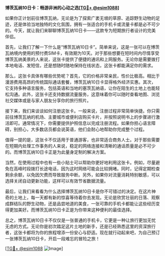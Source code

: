 **博茨瓦纳10日卡：畅游非洲的心动之选[[TG💪+ @esim1088](https://t.me/s/esim1088)]**

如果你正计划前往博茨瓦纳，无论是为了探索广袤无垠的草原、追踪野生动物的足迹，还是体验当地独特的文化氛围，拥有一张适合的手机卡或流量卡都是必不可少的。今天，就让我们来聊聊博茨瓦纳10日卡——这款专为短期旅行者设计的完美伴侣。

首先，让我们了解一下什么是“博茨瓦纳10日卡”。简单来说，这是一张可以在博茨瓦纳境内使用的预付费SIM卡，有效期为10天。对于那些想要在短时间内尽情享受博茨瓦纳美景的人来说，这张卡提供了便捷的通讯和上网服务。无论你是需要拨打本地电话、发短信，还是想随时随地保持在线状态，这张卡都能满足你的需求。

那么，这张卡具体有哪些优势呢？首先，它的价格非常亲民，性价比极高。相比于漫游费用高昂的传统国际通话套餐，博茨瓦纳10日卡显得格外经济实惠。其次，它支持多种语言服务，包括英语和当地的塞茨瓦纳语，让你在陌生的土地上也能轻松沟通。此外，这张卡还支持数据流量服务，这意味着你可以随时查看地图、浏览社交媒体或是与家人朋友分享你的旅行照片。

接下来，我们来谈谈如何注册这张卡。一般来说，注册过程非常简单快捷。你只需前往博茨瓦纳的机场、主要城市或便利店购买卡片，并按照说明书上的步骤进行激活即可。通常情况下，你需要提供护照信息以完成注册流程。如果你担心语言障碍，别担心，大多数店员都会说英语，他们会耐心地帮助你完成整个过程。

值得一提的是，这张卡不仅适用于普通游客，也非常适合商务人士。对于那些需要在短期内处理工作事务的人来说，稳定的网络连接和清晰的通话质量是必不可少的。而博茨瓦纳10日卡正是为此量身定制的解决方案。

当然，在使用过程中也有一些小贴士可以帮助你更好地利用这张卡。例如，尽量避免在高峰时段拨打长途电话，因为这时网络可能会比较拥堵。同时，记得定期检查剩余余额，以免因欠费而导致服务中断。另外，如果你对流量消耗特别敏感，可以选择关闭自动更新功能，这样可以有效节省数据流量。

最后，让我们来看看为什么选择博茨瓦纳10日卡是你不可错过的决定。在这片神奇的土地上，每一天都有新的惊喜等待着你去发现。无论是欣赏壮丽的日落、观察成群结队的野生动物，还是品尝地道的美食，一张可靠的手机卡都能让这些经历变得更加美好。而博茨瓦纳10日卡正是为你带来这种便利的最佳选择。

总之，博茨瓦纳10日卡不仅仅是一张普通的手机卡，它更是一种让旅行更加无忧无虑的方式。无论你是初次踏足这片土地的新手，还是已经熟悉这里的资深旅行者，这张卡都将为你的旅程增添一份安心与舒适。现在就行动起来吧，为自己预订一张博茨瓦纳10日卡，开启一段难忘的冒险之旅！

[[TG💪+ @esim1088](https://t.me/s/esim1088) ![Image](https://i.postimg.cc/4NQfJmqS/Snipaste-2025-05-13-00-14-12.png)]
